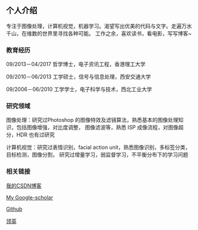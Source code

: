 ## 个人介绍

专注于图像处理，计算机视觉，机器学习。渴望写出优美的代码与文字。走遍万水千山，在维数的世界里寻找各种可能。
工作之余，喜欢读书，看电影，写写博客~

### 教育经历

09/2013－04/2017 哲学博士，电子资讯工程，香港理工大学

09/2010－06/2013 工学硕士，信号与信息处理，西安交通大学

09/2006－06/2010 工学学士，电子科学与技术，西北工业大学

### 研究领域

图像处理：研究过Photoshop 的图像特效及滤镜算法，熟悉基本的图像处理知识，包括图像增强，对比度调整，
图像滤波等，熟悉 ISP 成像流程，对图像超分，HDR 也有过研究 

计算机视觉：研究过表情识别，facial action unit，熟悉图像识别，多标签分类，目标检测，图像分割，
研究过增量学习，弱监督学习，不平衡分布下的学习问题


### 相关链接

[我的CSDN博客](http://blog.csdn.net/matrix_space)

[My Google-scholar](https://scholar.google.com.hk/citations?user=rxgVQYkAAAAJ&hl=en)

[Github](https://github.com/chenjunkai2018)

[领英](https://www.linkedin.com/feed/)

 
